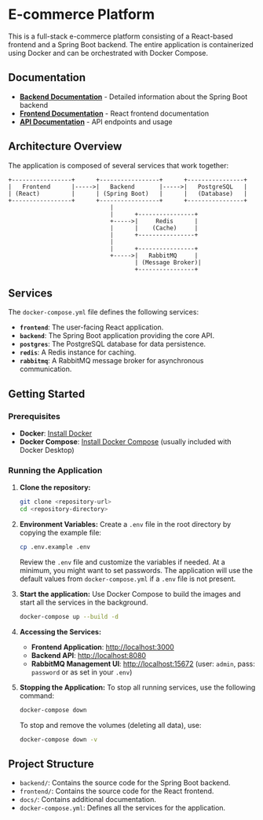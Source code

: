 # E-commerce Platform

This is a full-stack e-commerce platform consisting of a React-based frontend and a Spring Boot backend. The entire application is containerized using Docker and can be orchestrated with Docker Compose.

## Documentation

- **[Backend Documentation](./backend/README.md)** - Detailed information about the Spring Boot backend
- **[Frontend Documentation](./frontend/README.md)** - React frontend documentation 
- **[API Documentation](./docs/specs.yml)** - API endpoints and usage


## Architecture Overview

The application is composed of several services that work together:

```
+-----------------+      +-----------------+      +----------------+
|   Frontend      |----->|   Backend       |----->|   PostgreSQL   |
| (React)         |      | (Spring Boot)   |      |   (Database)   |
+-----------------+      +-----------------+      +----------------+
                             |
                             |      +----------------+
                             +----->|     Redis      |
                             |      |    (Cache)     |
                             |      +----------------+
                             |
                             |      +----------------+
                             +----->|   RabbitMQ     |
                                    | (Message Broker)|
                                    +----------------+
```

## Services

The `docker-compose.yml` file defines the following services:

*   **`frontend`**: The user-facing React application.
*   **`backend`**: The Spring Boot application providing the core API.
*   **`postgres`**: The PostgreSQL database for data persistence.
*   **`redis`**: A Redis instance for caching.
*   **`rabbitmq`**: A RabbitMQ message broker for asynchronous communication.

## Getting Started

### Prerequisites

*   **Docker**: [Install Docker](https://docs.docker.com/get-docker/)
*   **Docker Compose**: [Install Docker Compose](https://docs.docker.com/compose/install/) (usually included with Docker Desktop)

### Running the Application

1.  **Clone the repository:**
    ```bash
    git clone <repository-url>
    cd <repository-directory>
    ```

2.  **Environment Variables:**
    Create a `.env` file in the root directory by copying the example file:
    ```bash
    cp .env.example .env
    ```
    Review the `.env` file and customize the variables if needed. At a minimum, you might want to set passwords. The application will use the default values from `docker-compose.yml` if a `.env` file is not present.

3.  **Start the application:**
    Use Docker Compose to build the images and start all the services in the background.
    ```bash
    docker-compose up --build -d
    ```

4.  **Accessing the Services:**
    *   **Frontend Application**: [http://localhost:3000](http://localhost:3000)
    *   **Backend API**: [http://localhost:8080](http://localhost:8080)
    *   **RabbitMQ Management UI**: [http://localhost:15672](http://localhost:15672) (user: `admin`, pass: `password` or as set in your `.env`)

5.  **Stopping the Application:**
    To stop all running services, use the following command:
    ```bash
    docker-compose down
    ```
    To stop and remove the volumes (deleting all data), use:
    ```bash
    docker-compose down -v
    ```

## Project Structure

*   `backend/`: Contains the source code for the Spring Boot backend.
*   `frontend/`: Contains the source code for the React frontend.
*   `docs/`: Contains additional documentation.
*   `docker-compose.yml`: Defines all the services for the application.
